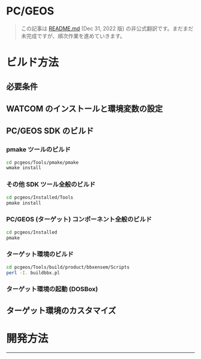 # PC/GEOS

> この記事は [README.md](https://github.com/bluewaysw/pcgeos/blob/f088abcfe1600f00f103c80ce90427ad647bf91c/README.md) (Dec 31, 2022 版) の非公式翻訳です。まだまだ未完成ですが、順次作業を進めていきます。

# ビルド方法

## 必要条件

## WATCOM のインストールと環境変数の設定

## PC/GEOS SDK のビルド

### pmake ツールのビルド

```bash
cd pcgeos/Tools/pmake/pmake
wmake install
```

### その他 SDK ツール全般のビルド

```bash
cd pcgeos/Installed/Tools
pmake install
```

### PC/GEOS (ターゲット) コンポーネント全般のビルド

```bash
cd pcgeos/Installed
pmake
```

### ターゲット環境のビルド

```bash
cd pcgeos/Tools/build/product/bbxensem/Scripts
perl -I. buildbbx.pl
```

### ターゲット環境の起動 (DOSBox)



## ターゲット環境のカスタマイズ

# 開発方法

----
